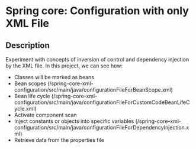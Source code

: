 # Spring core: Configuration with only XML File

## Description
Experiment with concepts of inversion of control and dependency injection by the XML file. In this project, we can see how:
* Classes will be marked as beans
* Bean scopes (/spring-core-xml-configuration/src/main/java/configurationFileForBeanScope.xml)
* Bean life cycle (/spring-core-xml-configuration/src/main/java/configurationFileForCustomCodeBeanLifeCycle.xml)
* Activate component scan
* Inject constants or objects into specific variables (/spring-core-xml-configuration/src/main/java/configurationFileForDependencyInjection.xml)
* Retrieve data from the properties file 
